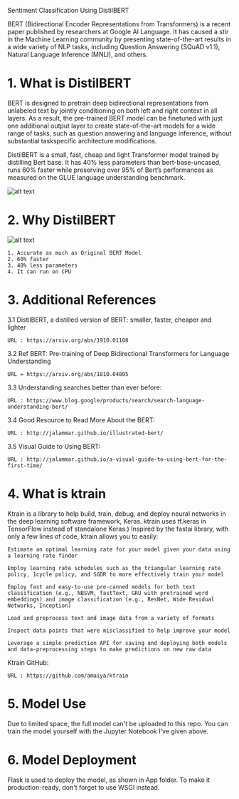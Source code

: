 Sentiment Classification Using DistilBERT

BERT (Bidirectional Encoder Representations from Transformers) is a recent paper published by researchers at Google AI Language. It has caused a stir in the Machine Learning community by presenting state-of-the-art results in a wide variety of NLP tasks, including Question Answering (SQuAD v1.1), Natural Language Inference (MNLI), and others.


# 1. What is DistilBERT

BERT is designed to pretrain deep bidirectional representations from unlabeled text by jointly conditioning on both left and right context in all layers. As a result, the pre-trained BERT model can be finetuned with just one additional output layer to create state-of-the-art models for a wide range of tasks, such as question answering and language inference, without substantial taskspecific architecture modifications.

DistilBERT is a small, fast, cheap and light Transformer model trained by distilling Bert base. It has 40% less parameters than bert-base-uncased, runs 60% faster while preserving over 95% of Bert’s performances as measured on the GLUE language understanding benchmark.



![alt text](https://github.com/daniel-satria/Sentiment_Analysis_DistilBERT/blob/main/assets/distilbert.png?raw=true)



# 2. Why DistilBERT

![alt text](https://github.com/daniel-satria/Sentiment_Analysis_DistilBERT/blob/main/assets/distilbert_2.png)

    1. Accurate as much as Original BERT Model
    2. 60% faster
    3. 40% less parameters
    4. It can run on CPU
    


# 3. Additional References

3.1 DistilBERT, a distilled version of BERT: smaller, faster, cheaper and lighter

    URL : https://arxiv.org/abs/1910.01108

3.2 Ref BERT: Pre-training of Deep Bidirectional Transformers for Language Understanding

    URL = https://arxiv.org/abs/1810.04805

3.3 Understanding searches better than ever before:

    URL : https://www.blog.google/products/search/search-language-understanding-bert/

3.4 Good Resource to Read More About the BERT:

    URL : http://jalammar.github.io/illustrated-bert/

3.5 Visual Guide to Using BERT:

    URL : http://jalammar.github.io/a-visual-guide-to-using-bert-for-the-first-time/


# 4. What is ktrain

Ktrain is a library to help build, train, debug, and deploy neural networks in the deep learning software framework, Keras. ktrain uses tf.keras in TensorFlow instead of standalone Keras.) Inspired by the fastai library, with only a few lines of code, ktrain allows you to easily:

    Estimate an optimal learning rate for your model given your data using a learning rate finder

    Employ learning rate schedules such as the triangular learning rate policy, 1cycle policy, and SGDR to more effectively train your model

    Employ fast and easy-to-use pre-canned models for both text classification (e.g., NBSVM, fastText, GRU with pretrained word embeddings) and image classification (e.g., ResNet, Wide Residual Networks, Inception)

    Load and preprocess text and image data from a variety of formats

    Inspect data points that were misclassified to help improve your model

    Leverage a simple prediction API for saving and deploying both models and data-preprocessing steps to make predictions on new raw data

Ktrain GitHub:

    URL : https://github.com/amaiya/ktrain
    

# 5. Model Use

Due to limited space, the full model can't be uploaded to this repo. You can train the model yourself with the Jupyter Notebook I've given above.


# 6. Model Deployment

Flask is used to deploy the model, as shown in App folder. To make it production-ready, don't forget to use WSGI instead.



